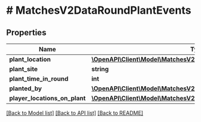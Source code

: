# # MatchesV2DataRoundPlantEvents

## Properties

Name | Type | Description | Notes
------------ | ------------- | ------------- | -------------
**plant_location** | [**\OpenAPI\Client\Model\MatchesV2DataRoundEventLocation**](MatchesV2DataRoundEventLocation.md) |  | [optional]
**plant_site** | **string** |  | [optional]
**plant_time_in_round** | **int** |  | [optional]
**planted_by** | [**\OpenAPI\Client\Model\MatchesV2DataRoundPlayer**](MatchesV2DataRoundPlayer.md) |  | [optional]
**player_locations_on_plant** | [**\OpenAPI\Client\Model\MatchesV2DataRoundPlayerLocationsOnEvent[]**](MatchesV2DataRoundPlayerLocationsOnEvent.md) |  | [optional]

[[Back to Model list]](../../README.md#models) [[Back to API list]](../../README.md#endpoints) [[Back to README]](../../README.md)
